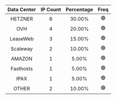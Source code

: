 | Data Center | IP Count | Percentage | Freq |
|:------------:|:--------:|:-----------:|:-----:|
| HETZNER | 6 | 30.00% | 🟢 |
| OVH | 4 | 20.00% | 🟢 |
| LeaseWeb | 3 | 15.00% | 🟢 |
| Scaleway | 2 | 10.00% | 🟢 |
| AMAZON | 1 | 5.00% | 🟢 |
| Fasthosts | 1 | 5.00% | 🟢 |
| IPAX | 1 | 5.00% | 🟢 |
| OTHER | 2 | 10.00% | 🟢 |
